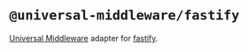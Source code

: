# `@universal-middleware/fastify`

[Universal Middleware](https://github.com/magne4000/universal-middleware) adapter for [fastify](https://fastify.dev/).
